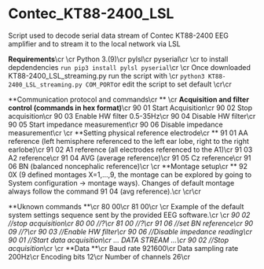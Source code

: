 # Contec_KT88-2400_LSL
Script used to decode serial data stream of Contec KT88-2400 EEG amplifier and to stream it to the local network via LSL

**Requirements**\cr
\cr
Python 3.(9)\cr
pylsl\cr
pyserial\cr
\cr
to install depdendencies `run pip3 install pylsl pyserial`\cr
\cr
Once downloaded KT88-2400_LSL_streaming.py run the script with \cr
`python3 KT88-2400_LSL_streaming.py COM_PORT`or edit the script to set default 
\cr\cr

**Communication protocol and commands\cr
**
\cr
**Acquisition and filter control (commands in hex format)**\cr
90 01 Start Acquisition\cr
90 02 Stop acquisition\cr
90 03 Enable HW filter 0.5-35Hz\cr
90 04 Disable HW filter\cr
90 05 Start impedance measurement\cr
90 06 Disable impedance measurement\cr
\cr
**Setting physical reference electrode\cr
**
91 01 AA reference (left hemisphere referenced to the left ear lobe, right to the right earlobe)\cr
91 02 A1 reference (all electrodes referenced to the A1)\cr
91 03 A2 reference\cr
91 04 AVG (average reference)\cr
91 05 Cz reference\cr
91 06 BN (balanced noncephalic reference)\cr
\cr
**Montage setup\cr
**
92 0X (9 defined montages X=1,...,9, the montage can be explored by going to System configuration -> montage ways). Changes of default montage always follow the command 91 04 (avg reference).\cr
\cr\cr

**Uknown commands
**\cr
80 00\cr
81 00\cr
\cr
Example of the default system settings sequence sent by the provided EEG software.\cr
\cr
*90 02 //stop acquisition\cr
80 00 //?\cr
81 00 //?\cr
91 06 //set BN reference\cr
90 09 //?\cr
90 03 //Enable HW filter\cr
90 06 //Disable impedance reading\cr
90 01 //Start data acquisition\cr
... DATA STREAM ...\cr
90 02 //Stop acquisition*\cr
\cr
**Data 
**\cr
Baud rate 921600\cr
Data sampling rate 200Hz\cr
Encoding bits 12\cr
Number of channels 26\cr


